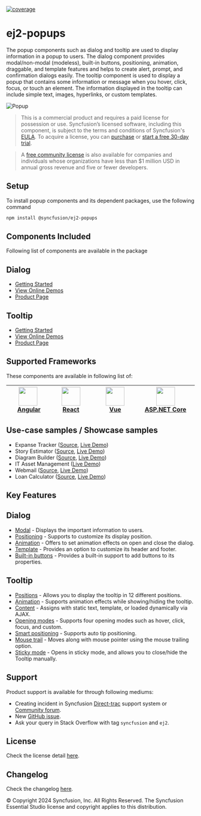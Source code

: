 [![coverage](http://ej2.syncfusion.com/badges/ej2-popups/coverage.svg)](http://ej2.syncfusion.com/badges/ej2-popups)

# ej2-popups

The popup components such as dialog and tooltip are used to display information in a popup to users. The dialog component provides modal/non-modal (modeless), built-in buttons, positioning, animation, draggable, and template features and helps to create alert, prompt, and confirmation dialogs easily. The tooltip component is used to display a popup that contains some information or message when you hover, click, focus, or touch an element. The information displayed in the tooltip can include simple text, images, hyperlinks, or custom templates.

![Popup](https://ej2.syncfusion.com/products/images/popup/readme.png)

> This is a commercial product and requires a paid license for possession or use. Syncfusion’s licensed software, including this component, is subject to the terms and conditions of Syncfusion's [EULA](https://www.syncfusion.com/eula/es/?utm_source=npm&utm_campaign=popup). To acquire a license, you can [purchase](https://www.syncfusion.com/sales/products) or [start a free 30-day trial](https://www.syncfusion.com/account/manage-trials/start-trials/?utm_source=npm&utm_campaign=popup).

> A [free community license](https://www.syncfusion.com/products/communitylicense/?utm_source=npm&utm_campaign=popup) is also available for companies and individuals whose organizations have less than $1 million USD in annual gross revenue and five or fewer developers.

## Setup

To install popup components and its dependent packages, use the following command

```sh
npm install @syncfusion/ej2-popups
```

## Components Included

Following list of components are available in the package

## Dialog

*   [Getting Started](https://ej2.syncfusion.com/documentation/dialog/getting-started/?utm_source=npm&utm_campaign=dialog)
*   [View Online Demos](https://ej2.syncfusion.com/demos/?utm_source=npm&utm_campaign=dialog#/fluent2/dialog/default.html)
*   [Product Page](https://www.syncfusion.com/javascript-ui-controls/modal-dialog/?utm_source=npm&utm_campaign=dialog)

## Tooltip

*   [Getting Started](https://ej2.syncfusion.com/documentation/tooltip/getting-started/?utm_source=npm&utm_campaign=tooltip)
*   [View Online Demos](https://ej2.syncfusion.com/demos/?utm_source=npm&utm_campaign=tooltip#/fluent2/tooltip/default.html)
*   [Product Page](https://www.syncfusion.com/javascript-ui-controls/tooltip/?utm_source=npm&utm_campaign=tooltip)

## Supported Frameworks

These components are available in following list of:

| [<img src="https://ej2.syncfusion.com/github/images/angular-new.svg" height="50" />](https://www.syncfusion.com/angular-components?utm_medium=listing&utm_source=github)<br/>&nbsp;&nbsp;&nbsp;&nbsp;&nbsp;[Angular](https://www.syncfusion.com/angular-components?utm_medium=listing&utm_source=github)&nbsp;&nbsp;&nbsp;&nbsp; | [<img src="https://ej2.syncfusion.com/github/images/react.svg"  height="50" />](https://www.syncfusion.com/react-components?utm_medium=listing&utm_source=github)<br/>&nbsp;&nbsp;&nbsp;&nbsp;&nbsp;&nbsp;[React](https://www.syncfusion.com/react-components?utm_medium=listing&utm_source=github)&nbsp;&nbsp;&nbsp;&nbsp;&nbsp;&nbsp; | [<img src="https://ej2.syncfusion.com/github/images/vue.svg" height="50" />](https://www.syncfusion.com/vue-components?utm_medium=listing&utm_source=github)<br/>&nbsp;&nbsp;&nbsp;&nbsp;&nbsp;&nbsp;&nbsp;&nbsp;&nbsp;[Vue](https://www.syncfusion.com/vue-components?utm_medium=listing&utm_source=github)&nbsp;&nbsp;&nbsp;&nbsp;&nbsp;&nbsp;&nbsp;&nbsp;&nbsp; | [<img src="https://ej2.syncfusion.com/github/images/netcore.svg" height="50" />](https://www.syncfusion.com/aspnet-core-ui-controls?utm_medium=listing&utm_source=github)<br/>&nbsp;&nbsp;[ASP.NET&nbsp;Core](https://www.syncfusion.com/aspnet-core-ui-controls?utm_medium=listing&utm_source=github)&nbsp;&nbsp; | [<img src="https://ej2.syncfusion.com/github/images/netmvc.svg" height="50" />](https://www.syncfusion.com/aspnet-mvc-ui-controls?utm_medium=listing&utm_source=github)<br/>&nbsp;&nbsp;[ASP.NET&nbsp;MVC](https://www.syncfusion.com/aspnet-mvc-ui-controls?utm_medium=listing&utm_source=github)&nbsp;&nbsp; | 
| :-----: | :-----: | :-----: | :-----: | :-----: |

## Use-case samples / Showcase samples

*	Expanse Tracker ([Source](https://github.com/syncfusion/ej2-showcase-ts-expensetracker), [Live Demo](https://ej2.syncfusion.com/showcase/typescript/expensetracker/#/dashboard))
*	Story Estimator ([Source](https://github.com/syncfusion/ej2-showcase-aspnetcore-story-estimator), [Live Demo](https://aspdotnetcore.syncfusion.com/showcase/aspnetcore/story-estimator/#/dashboard))
*	Diagram Builder ([Source](https://github.com/syncfusion/ej2-showcase-ng-diagrambuilder), [Live Demo](https://ej2.syncfusion.com/showcase/angular/diagrambuilder/))
*	IT Asset Management ([Live Demo](https://ej2.syncfusion.com/showcase/vue/assetmanagement/#/))
*	Webmail ([Source](https://github.com/syncfusion/ej2-showcase-ts-webmail), [Live Demo](https://ej2.syncfusion.com/showcase/typescript/webmail/#/home))
*	Loan Calculator ([Source](https://github.com/syncfusion/ej2-showcase-ts-loancalculator), [Live Demo](https://ej2.syncfusion.com/showcase/typescript/loancalculator/#/default))

## Key Features

## Dialog
*	[Modal](https://ej2.syncfusion.com/demos/?utm_source=npm&utm_campaign=dialog/#/fluent2/dialog/modal-dialog.html) - Displays the important information to users.
*	[Positioning](https://ej2.syncfusion.com/demos/?utm_source=npm&utm_campaign=dialog#/fluent2/dialog/position.html) - Supports to customize its display position.
*	[Animation](https://ej2.syncfusion.com/demos/?utm_source=npm&utm_campaign=dialog#/fluent2/dialog/animation.html) - Offers to set animation effects on open and close the dialog.
*	[Template](https://ej2.syncfusion.com/demos/?utm_source=npm&utm_campaign=dialog#/fluent2/dialog/template.html) - Provides an option to customize its header and footer.
*	[Built-in buttons](https://ej2.syncfusion.com/demos/?utm_source=npm&utm_campaign=dialog#/fluent2/dialog/default.html) - Provides a built-in support to add buttons to its properties.

## Tooltip

*	[Positions](https://ej2.syncfusion.com/demos/?utm_source=npm&utm_campaign=tooltip#/fluent2/tooltip/default.html) - Allows you to display the tooltip in 12 different positions.
*	[Animation](https://ej2.syncfusion.com/products/typescript/tooltip/animation/?utm_source=npm&utm_campaign=tooltip) - Supports animation effects while showing/hiding the tooltip.
*	[Content](https://ej2.syncfusion.com/demos/?utm_source=npm&utm_campaign=tooltip/#/fluent2/tooltip/ajax-content.html) - Assigns with static text, template, or loaded dynamically via AJAX.
*	[Opening modes](https://ej2.syncfusion.com/products/typescript/tooltip/show-hide/?utm_source=npm&utm_campaign=tooltip) - Supports four opening modes such as hover, click, focus, and custom.
*	[Smart positioning](https://ej2.syncfusion.com/demos/?utm_source=npm&utm_campaign=tooltip/#/fluent2/tooltip/smart-position.html) - Supports auto tip positioning.
*	[Mouse trail](https://ej2.syncfusion.com/products/typescript/tooltip/customization/?utm_source=npm&utm_campaign=tooltip) - Moves along with mouse pointer using the mouse trailing option.
*	[Sticky mode](https://ej2.syncfusion.com/products/typescript/tooltip/show-hide/?utm_source=npm&utm_campaign=tooltip) - Opens in sticky mode, and allows you to close/hide the Tooltip manually.

## Support

Product support is available for through following mediums:

*	Creating incident in Syncfusion [Direct-trac](https://www.syncfusion.com/support/directtrac/incidents/?utm_source=npm&utm_campaign=popup) support system or [Community forum](https://www.syncfusion.com/forums/essential-js2/?utm_source=npm&utm_campaign=popup).
*	New [GitHub issue](https://github.com/syncfusion/ej2-javascript-ui-controls/issues/new).
*	Ask your query in Stack Overflow with tag `syncfusion` and `ej2`.

## License

Check the license detail [here](https://github.com/syncfusion/ej2-javascript-ui-controls/blob/master/license).

## Changelog

Check the changelog [here](https://github.com/syncfusion/ej2-javascript-ui-controls/blob/master/controls/popups/CHANGELOG.md/?utm_source=npm&utm_campaign=dialog).


&copy; Copyright 2024 Syncfusion, Inc. All Rights Reserved. The Syncfusion Essential Studio license and copyright applies to this distribution.
